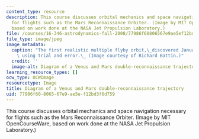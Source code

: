 ```yaml
---
content_type: resource
description: This course discusses orbital mechanics and space navigation necessary
  for flights such as the Mars Reconnaissance Orbiter. (Image by MIT OpenCourseWare,
  based on work done at the NASA Jet Propulsion Laboratory.)
file: /courses/16-346-astrodynamics-fall-2008/77986f60806567e9ae5ef12bd3f6d759_16-346f08.jpg
file_type: image/jpeg
image_metadata:
  caption: "The first realistic multiple flyby orbit,\_discovered January 26, 1961\
    \ using trial and error.\_ (Image courtesy of Richard Battin.)"
  credit: ''
  image-alt: Diagram of a Venus and Mars double-reconnaissance trajectory.
learning_resource_types: []
ocw_type: OCWImage
resourcetype: Image
title: Diagram of a Venus and Mars double-reconnaissance trajectory
uid: 77986f60-8065-67e9-ae5e-f12bd3f6d759
---
```

This course discusses orbital mechanics and space navigation necessary for flights such as the Mars Reconnaissance Orbiter. (Image by MIT OpenCourseWare, based on work done at the NASA Jet Propulsion Laboratory.)

